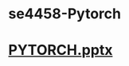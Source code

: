 # se4458-Pytorch
# [PYTORCH.pptx](https://github.com/busrasualtin/se4458-Pytorch/files/13545629/PYTORCH.pptx)
